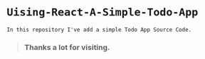 # `Uising-React-A-Simple-Todo-App`
```
In this repository I've add a simple Todo App Source Code.
```
> ### Thanks a lot for visiting.
